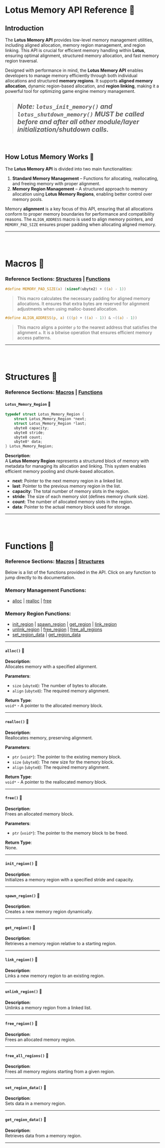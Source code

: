 # **Lotus Memory API Reference 🪷**  

## **Introduction**  
The **Lotus Memory API** provides low-level memory management utilities, including aligned allocation, memory region management, and region linking. This API is crucial for efficient memory handling within **Lotus**, ensuring optimal alignment, structured memory allocation, and fast memory region traversal.  

Designed with performance in mind, the **Lotus Memory API** enables developers to manage memory efficiently through both individual allocations and structured **memory regions**. It supports **aligned memory allocation**, dynamic region-based allocation, and **region linking**, making it a powerful tool for optimizing game engine memory management.  

>## ***Note: `lotus_init_memory()` and `lotus_shutdown_memory()` MUST be called before and after all other module/layer initialization/shutdown calls.***

<br>

## **How Lotus Memory Works 🪷**  

The **Lotus Memory API** is divided into two main functionalities:  

1. **Standard Memory Management** – Functions for allocating, reallocating, and freeing memory with proper alignment.  
2. **Memory Region Management** – A structured approach to memory allocation using **Lotus Memory Regions**, enabling better control over memory pools.  

Memory **alignment** is a key focus of this API, ensuring that all allocations conform to proper memory boundaries for performance and compatibility reasons. The `ALIGN_ADDRESS` macro is used to align memory pointers, and `MEMORY_PAD_SIZE` ensures proper padding when allocating aligned memory.  

---

<br>
<br>

<a id="Macros"></a>
# **Macros 🪷**  

### **Reference Sections:** [Structures](#Structures) | [Functions](#Functions)  

```c
#define MEMORY_PAD_SIZE(a) (sizeof(ubyte2) + ((a) - 1))
```
> This macro calculates the necessary padding for aligned memory allocations. It ensures that extra bytes are reserved for alignment adjustments when using malloc-based allocation.

```c
#define ALIGN_ADDRESS(p, a) (((p) + ((a) - 1)) & ~((a) - 1))
```
> This macro aligns a pointer `p` to the nearest address that satisfies the alignment `a`. It is a bitwise operation that ensures efficient memory access patterns.

---

<br>
<br>

<a id="Structures"></a>
# **Structures 🪷**  

### **Reference Sections:** [Macros](#Macros) | [Functions](#Functions)  

#### **`Lotus_Memory_Region`** 🪷  

```c
typedef struct Lotus_Memory_Region {
    struct Lotus_Memory_Region *next;
    struct Lotus_Memory_Region *last;
    ubyte8 capacity;
    ubyte8 stride;
    ubyte8 count;
    ubyte8* data;
} Lotus_Memory_Region;
```

**Description**:  
A **Lotus Memory Region** represents a structured block of memory with metadata for managing its allocation and linking. This system enables efficient memory pooling and chunk-based allocation.

- **next**: Pointer to the next memory region in a linked list.  
- **last**: Pointer to the previous memory region in the list.  
- **capacity**: The total number of memory slots in the region.  
- **stride**: The size of each memory slot (defines memory chunk size).  
- **count**: The number of allocated memory slots in the region.  
- **data**: Pointer to the actual memory block used for storage.  

---

<br>
<br>

<a id="Functions"></a>
# **Functions 🪷**  

### **Reference Sections:** [Macros](#Macros) | [Structures](#Structures)  

Below is a list of the functions provided in the API. Click on any function to jump directly to its documentation.

### **Memory Management Functions:**  
- [alloc](#alloc) | [realloc](#realloc) | [free](#free)  

### **Memory Region Functions:**  
- [init_region](#init_region) | [spawn_region](#spawn_region) | [get_region](#get_region) | [link_region](#link_region)  
- [unlink_region](#unlink_region) | [free_region](#free_region) | [free_all_regions](#free_all_regions)  
- [set_region_data](#set_region_data) | [get_region_data](#get_region_data)  

---

<a id="alloc"></a>
#### **`alloc()`** 🪷  

**Description**:  
Allocates memory with a specified alignment.

**Parameters**:  
- `size` (`ubyte8`): The number of bytes to allocate.  
- `align` (`ubyte8`): The required memory alignment.  

**Return Type**:  
`void*` - A pointer to the allocated memory block.  

---

<a id="realloc"></a>
#### **`realloc()`** 🪷  

**Description**:  
Reallocates memory, preserving alignment.

**Parameters**:  
- `ptr` (`void*`): The pointer to the existing memory block.  
- `size` (`ubyte8`): The new size for the memory block.  
- `align` (`ubyte8`): The required memory alignment.  

**Return Type**:  
`void*` - A pointer to the reallocated memory block.  

---

<a id="free"></a>
#### **`free()`** 🪷  

**Description**:  
Frees an allocated memory block.

**Parameters**:  
- `ptr` (`void*`): The pointer to the memory block to be freed.  

**Return Type**:  
None.  

---

<a id="init_region"></a>
#### **`init_region()`** 🪷  

**Description**:  
Initializes a memory region with a specified stride and capacity.

---

<a id="spawn_region"></a>
#### **`spawn_region()`** 🪷  

**Description**:  
Creates a new memory region dynamically.

---

<a id="get_region"></a>
#### **`get_region()`** 🪷  

**Description**:  
Retrieves a memory region relative to a starting region.

---

<a id="link_region"></a>
#### **`link_region()`** 🪷  

**Description**:  
Links a new memory region to an existing region.

---

<a id="unlink_region"></a>
#### **`unlink_region()`** 🪷  

**Description**:  
Unlinks a memory region from a linked list.

---

<a id="free_region"></a>
#### **`free_region()`** 🪷  

**Description**:  
Frees an allocated memory region.

---

<a id="free_all_regions"></a>
#### **`free_all_regions()`** 🪷  

**Description**:  
Frees all memory regions starting from a given region.

---

<a id="set_region_data"></a>
#### **`set_region_data()`** 🪷  

**Description**:  
Sets data in a memory region.

---

<a id="get_region_data"></a>
#### **`get_region_data()`** 🪷  

**Description**:  
Retrieves data from a memory region.

---